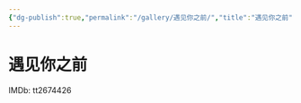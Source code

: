 ```yaml
---
{"dg-publish":true,"permalink":"/gallery/遇见你之前/","title":"遇见你之前","created":"2025-06-25T14:18:45.999+08:00"}
---
```



# 遇见你之前

IMDb: tt2674426
